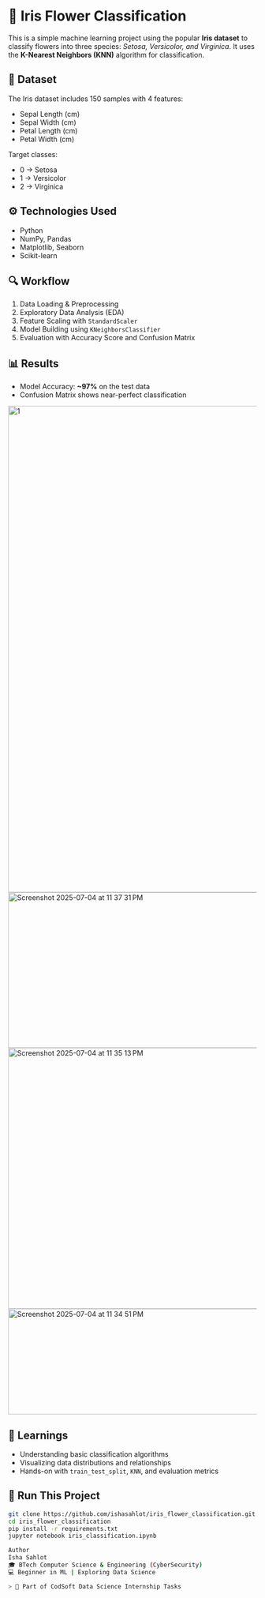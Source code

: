 # 🌸 Iris Flower Classification

This is a simple machine learning project using the popular **Iris dataset** to classify flowers into three species: *Setosa, Versicolor, and Virginica*. It uses the **K-Nearest Neighbors (KNN)** algorithm for classification.

## 📁 Dataset
The Iris dataset includes 150 samples with 4 features:
- Sepal Length (cm)
- Sepal Width (cm)
- Petal Length (cm)
- Petal Width (cm)

Target classes:
- 0 → Setosa  
- 1 → Versicolor  
- 2 → Virginica

## ⚙️ Technologies Used
- Python
- NumPy, Pandas
- Matplotlib, Seaborn
- Scikit-learn

## 🔍 Workflow
1. Data Loading & Preprocessing  
2. Exploratory Data Analysis (EDA)  
3. Feature Scaling with `StandardScaler`  
4. Model Building using `KNeighborsClassifier`  
5. Evaluation with Accuracy Score and Confusion Matrix

## 📊 Results
- Model Accuracy: **~97%** on the test data  
- Confusion Matrix shows near-perfect classification

<img width="1067" height="986" alt="1" src="https://github.com/user-attachments/assets/175f9b10-259c-4b1a-85d2-87b7bf942345" />
<img width="695" height="315" alt="Screenshot 2025-07-04 at 11 37 31 PM" src="https://github.com/user-attachments/assets/5cf187fd-e750-4a4b-b653-fa8e33d27b0d" />
<img width="809" height="529" alt="Screenshot 2025-07-04 at 11 35 13 PM" src="https://github.com/user-attachments/assets/4dfacda9-56b4-499b-a89e-f954b60dc57d" />
<img width="670" height="214" alt="Screenshot 2025-07-04 at 11 34 51 PM" src="https://github.com/user-attachments/assets/397d9cd3-2d8b-490a-a065-7b1263b0f675" />


## 🧠 Learnings
- Understanding basic classification algorithms  
- Visualizing data distributions and relationships  
- Hands-on with `train_test_split`, `KNN`, and evaluation metrics

## 🚀 Run This Project
```bash
git clone https://github.com/ishasahlot/iris_flower_classification.git
cd iris_flower_classification
pip install -r requirements.txt
jupyter notebook iris_classification.ipynb

Author
Isha Sahlot
🎓 BTech Computer Science & Engineering (CyberSecurity)
💻 Beginner in ML | Exploring Data Science 

> 🚀 Part of CodSoft Data Science Internship Tasks

